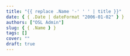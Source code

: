 ```yaml
---
title: "{{ replace .Name '-' ' ' | title }}"
date: { { .Date | dateFormat "2006-01-02" } }
authors: ["OSL Admin"]
slug: { { .Name } }
tags: []
cover: ""
draft: true
---
```

